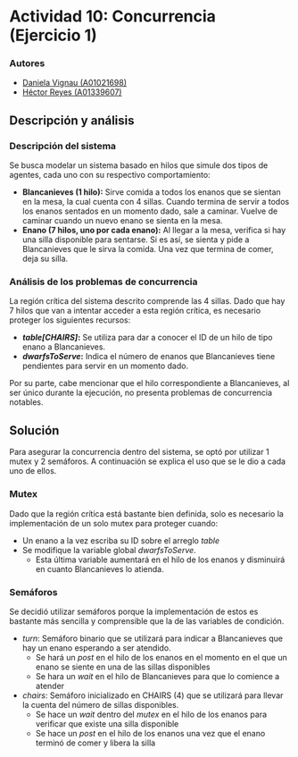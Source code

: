 # Actividad 10: Concurrencia (Ejercicio 1)
### Autores
* [Daniela Vignau (A01021698)](https://github.com/dvigleo)
* [Héctor Reyes (A01339607)](https://github.com/hreyesm)

## Descripción y análisis
### Descripción del sistema
Se busca modelar un sistema basado en hilos que simule dos tipos de agentes, cada uno con su respectivo comportamiento:
* <strong>Blancanieves (1 hilo):</strong> Sirve comida a todos los enanos que se sientan en la mesa, la cual cuenta con 4 sillas. Cuando termina de servir a todos los enanos sentados en un momento dado, sale a caminar. Vuelve de caminar cuando un nuevo enano se sienta en la mesa.
* <strong>Enano (7 hilos, uno por cada enano):</strong> Al llegar a la mesa, verifica si hay una silla disponible para sentarse. Si es así, se sienta y pide a Blancanieves que le sirva la comida. Una vez que termina de comer, deja su silla.
### Análisis de los problemas de concurrencia
La región crítica del sistema descrito comprende las 4 sillas. Dado que hay 7 hilos que van a intentar acceder a esta región crítica, es necesario proteger los siguientes recursos:
* <strong>_table[CHAIRS]_:</strong> Se utiliza para dar a conocer el ID de un hilo de tipo enano a Blancanieves.
* <strong>_dwarfsToServe_:</strong> Indica el número de enanos que Blancanieves tiene pendientes para servir en un momento dado.

Por su parte, cabe mencionar que el hilo correspondiente a Blancanieves, al ser único durante la ejecución, no presenta problemas de concurrencia notables.
## Solución
Para asegurar la concurrencia dentro del sistema, se optó por utilizar 1 mutex y 2 semáforos. A continuación se explica el uso que se le dio a cada uno de ellos.

### Mutex
Dado que la región crítica está bastante bien definida, solo es necesario la implementación de un solo mutex para proteger cuando:
 * Un enano a la vez escriba su ID sobre el arreglo _table_ 
 * Se modifique la variable global _dwarfsToServe_. 
     * Esta última variable aumentará en el hilo de los enanos y disminuirá en cuanto Blancanieves lo atienda.
### Semáforos
Se decidió utilizar semáforos porque la implementación de estos es bastante más sencilla y comprensible que la de las variables de condición. 
* _turn_: Semáforo binario que se utilizará para indicar a Blancanieves que hay un enano esperando a ser atendido. 
    * Se hará un _post_ en el hilo de los enanos en el momento en el que un enano se siente en una de las sillas disponibles
    * Se hara un _wait_ en el hilo de Blancanieves para que lo comience a atender
* _chairs_: Semáforo inicializado en CHAIRS (4) que se utilizará para llevar la cuenta del número de sillas disponibles.
    * Se hace un _wait_ dentro del _mutex_ en el hilo de los enanos para verificar que existe una silla disponible
    * Se hace un _post_ en el hilo de los enanos una vez que el enano terminó de comer y libera la silla
